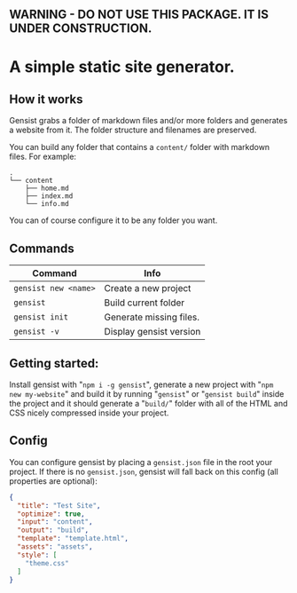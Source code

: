 ## WARNING - DO NOT USE THIS PACKAGE. IT IS UNDER CONSTRUCTION.

# A simple static site generator.

## How it works
Gensist grabs a folder of markdown files and/or more folders and generates a website from it. The folder structure and filenames are preserved.

You can build any folder that contains a `content/` folder with markdown files. For example:
```
.
└── content
    ├── home.md
    ├── index.md
    └── info.md
```
You can of course configure it to be any folder you want.

## Commands
| Command              | Info                    |
| -------------------- | ----------------------- |
| `gensist new <name>` | Create a new project    |
| `gensist`            | Build current folder    |
| `gensist init`       | Generate missing files. |
| `gensist -v`         | Display gensist version |

## Getting started:
Install gensist with "`npm i -g gensist`", generate a new project with "`npm new my-website`" and build it by running "`gensist`" or "`gensist build`" inside the project and it should generate a "`build/`" folder with all of the HTML and CSS nicely compressed inside your project.

## Config
You can configure gensist by placing a `gensist.json` file in the root your project.
If there is no `gensist.json`, gensist will fall back on this config (all properties are optional):
```json
{
  "title": "Test Site",
  "optimize": true,
  "input": "content",
  "output": "build",
  "template": "template.html",
  "assets": "assets",
  "style": [
    "theme.css"
  ]
}
```